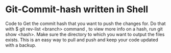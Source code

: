 # Git-Commit-hash written in Shell
Code to Get the commit hash that you want to push the changes for. Do that with $ git rev-list &lt;branch> command , to view more info on a hash, run git show &lt;hash>. Make sure the directory to which you want to output the files exists. This is an easy way to pull and push and keep your code updated with a backup.
